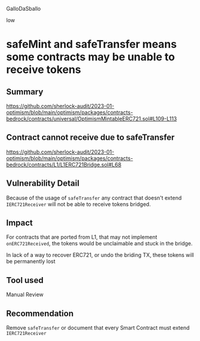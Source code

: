 GalloDaSballo

low

# safeMint and safeTransfer means some contracts may be unable to receive tokens

## Summary

https://github.com/sherlock-audit/2023-01-optimism/blob/main/optimism/packages/contracts-bedrock/contracts/universal/OptimismMintableERC721.sol#L109-L113

## Contract cannot receive due to safeTransfer
https://github.com/sherlock-audit/2023-01-optimism/blob/main/optimism/packages/contracts-bedrock/contracts/L1/L1ERC721Bridge.sol#L68

## Vulnerability Detail

Because of the usage of `safeTransfer` any contract that doesn't extend `IERC721Receiver` will not be able to receive tokens bridged.


## Impact

For contracts that are ported from L1, that may not implement `onERC721Received`, the tokens would be unclaimable and stuck in the bridge.

In lack of a way to recover ERC721, or undo the briding TX, these tokens will be permanently lost

## Tool used

Manual Review

## Recommendation

Remove `safeTransfer` or document that every Smart Contract must extend `IERC721Receiver` 
